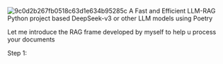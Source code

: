 ![9c0d2b267fb0518c63d1e634b95285c](https://github.com/user-attachments/assets/48739d37-39a9-40c4-b1d6-ad5a6870cba1)
A Fast and Efficient LLM-RAG Python project based DeepSeek-v3 or other LLM models using Poetry

Let me introduce the RAG frame developed by myself to help u process your documents

Step 1:

